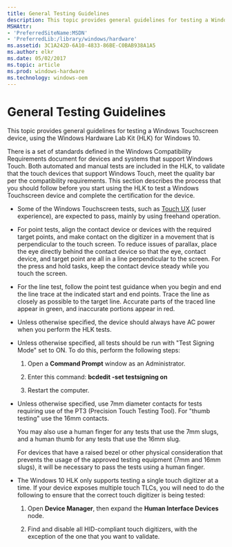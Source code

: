 ```yaml
---
title: General Testing Guidelines
description: This topic provides general guidelines for testing a Windows Touchscreen device, using the Windows Hardware Lab Kit (HLK) for Windows 10.
MSHAttr:
- 'PreferredSiteName:MSDN'
- 'PreferredLib:/library/windows/hardware'
ms.assetid: 3C1A242D-6A10-4833-86BE-C0BAB938A1A5
ms.author: elkr
ms.date: 05/02/2017
ms.topic: article
ms.prod: windows-hardware
ms.technology: windows-oem
---
```


#  General Testing Guidelines


This topic provides general guidelines for testing a Windows Touchscreen device, using the Windows Hardware Lab Kit (HLK) for Windows 10.

There is a set of standards defined in the Windows Compatibility Requirements document for devices and systems that support Windows Touch. Both automated and manual tests are included in the HLK, to validate that the touch devices that support Windows Touch, meet the quality bar per the compatibility requirements. This section describes the process that you should follow before you start using the HLK to test a Windows Touchscreen device and complete the certification for the device.

-   Some of the Windows Touchscreen tests, such as [Touch UX](touch-ux.md) (user experience), are expected to pass, mainly by using freehand operation.

-   For point tests, align the contact device or devices with the required target points, and make contact on the digitizer in a movement that is perpendicular to the touch screen. To reduce issues of parallax, place the eye directly behind the contact device so that the eye, contact device, and target point are all in a line perpendicular to the screen. For the press and hold tasks, keep the contact device steady while you touch the screen.

-   For the line test, follow the point test guidance when you begin and end the line trace at the indicated start and end points. Trace the line as closely as possible to the target line. Accurate parts of the traced line appear in green, and inaccurate portions appear in red.

-   Unless otherwise specified, the device should always have AC power when you perform the HLK tests.

-   Unless otherwise specified, all tests should be run with "Test Signing Mode" set to ON. To do this, perform the following steps:

    1. Open a **Command Prompt** window as an Administrator.

    2. Enter this command: **bcdedit -set testsigning on**

    3. Restart the computer.

-   Unless otherwise specified, use 7mm diameter contacts for tests requiring use of the PT3 (Precision Touch Testing Tool). For "thumb testing" use the 16mm contacts.

    You may also use a human finger for any tests that use the 7mm slugs, and a human thumb for any tests that use the 16mm slug.

    For devices that have a raised bezel or other physical consideration that prevents the usage of the approved testing equipment (7mm and 16mm slugs), it will be necessary to pass the tests using a human finger.

-   The Windows 10 HLK only supports testing a single touch digitizer at a time. If your device exposes multiple touch TLCs, you will need to do the following to ensure that the correct touch digitizer is being tested:

    1. Open **Device Manager**, then expand the **Human Interface Devices** node.

    2. Find and disable all HID-compliant touch digitizers, with the exception of the one that you want to validate.

 

 






